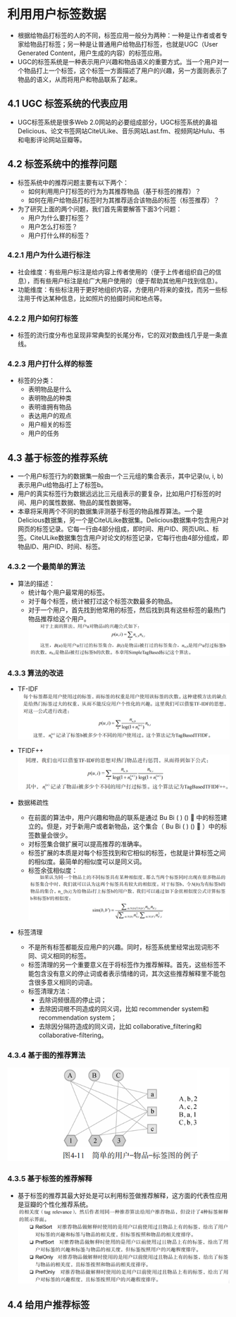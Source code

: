 # 利用用户标签数据

  - 根据给物品打标签的人的不同，标签应用一般分为两种：一种是让作者或者专家给物品打标签；另一种是让普通用户给物品打标签，也就是UGC（User Generated Content，用户生成的内容）的标签应用。
  - UGC的标签系统是一种表示用户兴趣和物品语义的重要方式。当一个用户对一个物品打上一个标签，这个标签一方面描述了用户的兴趣，另一方面则表示了物品的语义，从而将用户和物品联系了起来。
  
## 4.1 UGC 标签系统的代表应用

  - UGC标签系统是很多Web 2.0网站的必要组成部分，UGC标签系统的鼻祖Delicious、论文书签网站CiteULike、音乐网站Last.fm、视频网站Hulu、书和电影评论网站豆瓣等。
  
## 4.2 标签系统中的推荐问题

  - 标签系统中的推荐问题主要有以下两个：
    - 如何利用用户打标签的行为为其推荐物品（基于标签的推荐）？
    - 如何在用户给物品打标签时为其推荐适合该物品的标签（标签推荐）？
  - 为了研究上面的两个问题，我们首先需要解答下面3个问题：
    - 用户为什么要打标签？
    - 用户怎么打标签？
    - 用户打什么样的标签？

### 4.2.1 用户为什么进行标注

  - 社会维度：有些用户标注是给内容上传者使用的（便于上传者组织自己的信息），而有些用户标注是给广大用户使用的（便于帮助其他用户找到信息）。
  - 功能维度：有些标注用于更好地组织内容，方便用户将来的查找，而另一些标注用于传达某种信息，比如照片的拍摄时间和地点等。

### 4.2.2 用户如何打标签

  - 标签的流行度分布也呈现非常典型的长尾分布，它的双对数曲线几乎是一条直线。
  
### 4.2.3 用户打什么样的标签

  - 标签的分类：
    - 表明物品是什么
    - 表明物品的种类
    - 表明谁拥有物品
    - 表达用户的观点
    - 用户相关的标签
    - 用户的任务

## 4.3 基于标签的推荐系统

  - 一个用户标签行为的数据集一般由一个三元组的集合表示，其中记录(u, i, b) 表示用户u给物品i打上了标签b。
  - 用户的真实标签行为数据远远比三元组表示的要复杂，比如用户打标签的时间、用户的属性数据、物品的属性数据等。
  - 本章将采用两个不同的数据集评测基于标签的物品推荐算法。一个是Delicious数据集，另一个是CiteULike数据集。Delicious数据集中包含用户对网页的标签记录。它每一行由4部分组成，即时间、用户ID、网页URL、标签。CiteULike数据集包含用户对论文的标签记录，它每行也由4部分组成，即物品ID、用户ID、时间、标签。

### 4.3.2 一个最简单的算法

  - 算法的描述：
    - 统计每个用户最常用的标签。
    - 对于每个标签，统计被打过这个标签次数最多的物品。
    - 对于一个用户，首先找到他常用的标签，然后找到具有这些标签的最热门物品推荐给这个用户。
  ![SimpleTagBased](../图片/SimpleTagBased.PNG)
  
### 4.3.3 算法的改进

  - TF-IDF
  ![TagBasedTFIDF](../图片/TagBasedTFIDF.PNG)
  
  - TFIDF++
  ![TagBasedTFIDF++](../图片/TagBasedTFIDF++.PNG)
  
  - 数据稀疏性
    - 在前面的算法中，用户兴趣和物品的联系是通过 Bu Bi ( ) ()  中的标签建立的。但是，对于新用户或者新物品，这个集合（ Bu Bi ( ) ()  ）中的标签数量会很少。
    - 对标签集合做扩展可以提高推荐的准确率。
    - 标签扩展的本质是对每个标签找到和它相似的标签，也就是计算标签之间的相似度。最简单的相似度可以是同义词。
    - 标签余弦相似度：
    ![标签余弦相似度](../图片/标签余弦相似度.PNG)
  
  - 标签清理
    - 不是所有标签都能反应用户的兴趣。同时，标签系统里经常出现词形不同、词义相同的标签。
    - 标签清理的另一个重要意义在于将标签作为推荐解释。首先，这些标签不能包含没有意义的停止词或者表示情绪的词，其次这些推荐解释里不能包含很多意义相同的词语。
    - 标签清理方法：
      - 去除词频很高的停止词；
      - 去除因词根不同造成的同义词，比如 recommender system和recommendation system；
      - 去除因分隔符造成的同义词，比如 collaborative_filtering和collaborative-filtering。
     
### 4.3.4 基于图的推荐算法
![标签图](../图片/标签图.PNG)

### 4.3.5 基于标签的推荐解释

  - 基于标签的推荐其最大好处是可以利用标签做推荐解释，这方面的代表性应用是豆瓣的个性化推荐系统。
  ![标签解释](../图片/标签解释.PNG)
  
## 4.4 给用户推荐标签



